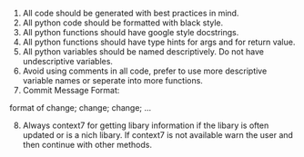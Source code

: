 1. All code should be generated with best practices in mind.
2. All python code should be formatted with black style.
3. All python functions should have google style docstrings.
4. All python functions should have type hints for args and for return value.
5. All python variables should be named descriptively. Do not have undescriptive variables.
6. Avoid using comments in all code, prefer to use more descriptive variable names or seperate into more functions.
7. Commit Message Format:
<main change>

<related changes>
    format of change; change; change; ...

8. Always context7 for getting libary information if the libary is often updated or is a nich libary. If context7 is not available warn the user and then continue with other methods.